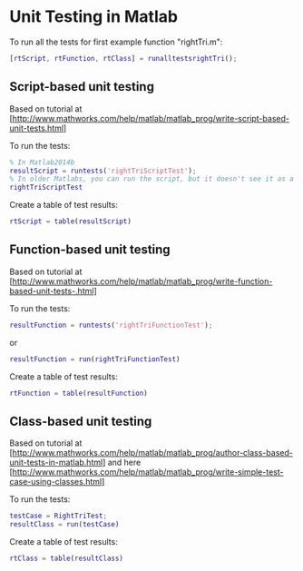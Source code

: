 # Unit Testing in Matlab

To run all the tests for first example function "rightTri.m":
```matlab
[rtScript, rtFunction, rtClass] = runalltestsrightTri();
```

## Script-based unit testing

Based on tutorial at [http://www.mathworks.com/help/matlab/matlab_prog/write-script-based-unit-tests.html]

To run the tests:
```matlab
% In Matlab2014b
resultScript = runtests('rightTriScriptTest');
% In older Matlabs, you can run the script, but it doesn't see it as a unit test script
rightTriScriptTest
```

Create a table of test results:
```matlab
rtScript = table(resultScript)
```

## Function-based unit testing

Based on tutorial at [http://www.mathworks.com/help/matlab/matlab_prog/write-function-based-unit-tests-.html]

To run the tests:
```matlab
resultFunction = runtests('rightTriFunctionTest');
```
or
```matlab
resultFunction = run(rightTriFunctionTest)
```

Create a table of test results:
```matlab
rtFunction = table(resultFunction)
```

## Class-based unit testing

Based on tutorial at [http://www.mathworks.com/help/matlab/matlab_prog/author-class-based-unit-tests-in-matlab.html] and here [http://www.mathworks.com/help/matlab/matlab_prog/write-simple-test-case-using-classes.html]

To run the tests:
```matlab
testCase = RightTriTest;
resultClass = run(testCase)
```

Create a table of test results:
```matlab
rtClass = table(resultClass)
```

